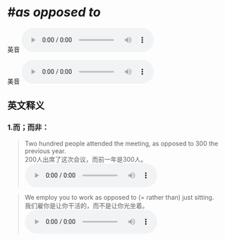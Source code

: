 # ***\#as opposed to*** 
英音
<audio src="./media/as opposed to1_AAC.aac" controls="controls"></audio>

美音
<audio src="./media/as opposed to2_AAC.aac" controls="controls"></audio>



  

英文释义
---
### 1.**而；而非：**  

 > Two hundred people attended the meeting, as opposed to 300 the previous year.  
 > 200人出席了这次会议，而前一年是300人。    
<audio src="./media/oppose-4.aac" controls="controls"></audio>

 > We employ you to work as opposed to (= rather than) just sitting.  
 > 我们雇你是让你干活的，而不是让你光坐着。    
<audio src="./media/oppose-5.aac" controls="controls"></audio>


